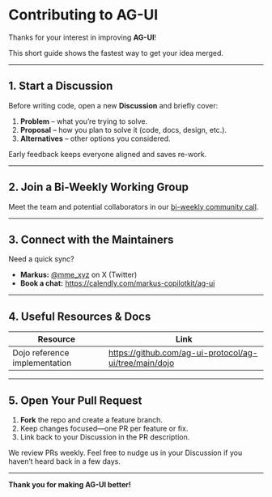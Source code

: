 # Contributing to AG-UI

Thanks for your interest in improving **AG-UI**! 

This short guide shows the fastest way to get your idea merged.

---

## 1. Start a Discussion

Before writing code, open a new **Discussion** and briefly cover:

1. **Problem** – what you’re trying to solve.
2. **Proposal** – how you plan to solve it (code, docs, design, etc.).
3. **Alternatives** – other options you considered.

Early feedback keeps everyone aligned and saves re-work.

---

## 2. Join a Bi-Weekly Working Group

Meet the team and potential collaborators in our [bi-weekly community call](https://lu.ma/calendar/manage/cal-DBw2gK428IQbiSO). 

---

## 3. Connect with the Maintainers

Need a quick sync?

- **Markus:** [@mme_xyz](https://twitter.com/mme_xyz) on X (Twitter)
- **Book a chat:** <https://calendly.com/markus-copilotkit/ag-ui>

---

## 4. Useful Resources & Docs

| Resource | Link |
|------|------|
| Dojo reference implementation | <https://github.com/ag-ui-protocol/ag-ui/tree/main/dojo> |


---

## 5. Open Your Pull Request

1. **Fork** the repo and create a feature branch.
2. Keep changes focused—one PR per feature or fix.
3. Link back to your Discussion in the PR description.

We review PRs weekly. Feel free to nudge us in your Discussion if you haven’t heard back in a few days.

---

**Thank you for making AG-UI better!**
